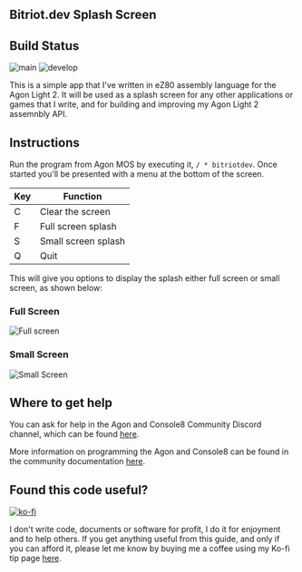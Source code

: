 ## Bitriot.dev Splash Screen

## Build Status

![main](https://github.com/andymccall/bitriotdev/actions/workflows/makefile-main.yml/badge.svg?branch=main)
![develop](https://github.com/andymccall/bitriotdev/actions/workflows/makefile-develop.yml/badge.svg?branch=develop)

This is a simple app that I've written in eZ80 assembly language for the Agon Light 2.  It will be used as a splash screen for any other applications or games that I write, and for building and improving my Agon Light 2 assemnbly API.

## Instructions

Run the program from Agon MOS by executing it, `/ * bitriotdev`.  Once started you'll be presented with a menu at the bottom of the screen.

| Key  | Function |
| ------------- | ------------- |
| C  | Clear the screen  |
| F  | Full screen splash  |
| S  | Small screen splash |
| Q  | Quit |

This will give you options to display the splash either full screen or small screen, as shown below:

### Full Screen

![Full screen](https://github.com/andymccall/bitriotdev/blob/main/assets/full_bitriotdev.png?raw=true)

### Small Screen

![Small Screen](https://github.com/andymccall/bitriotdev/blob/main/assets/small_bitriotdev.png?raw=true)

## Where to get help

You can ask for help in the Agon and Console8 Community Discord channel, which can be found [here](https://discord.gg/JpncxCTA7s).

More information on programming the Agon and Console8 can be found in the community documentation [here](https://agonconsole8.github.io/agon-docs/).

## Found this code useful?

[![ko-fi](https://ko-fi.com/img/githubbutton_sm.svg)](https://ko-fi.com/andymccall)

I don't write code, documents or software for profit, I do it for enjoyment and to help others. If you get anything useful from this guide, and only if you can afford it, please let me know by buying me a coffee using my Ko-fi tip page [here](https://ko-fi.com/andymccall).